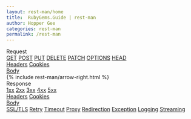 ```yaml
---
layout: rest-man/home
title:  RubyGems.Guide | rest-man
author: Hopper Gee
categories: rest-man
permalink: /rest-man
---
```


<div class="main-section">
  <div class="request-box-wrapper">
    <div class="request-box">
      <a class="request">Request</a>
      <div class="request-actions">
        <a href="/rest-man/request/get" class="request-action">GET</a>
        <a href="/rest-man/request/post" class="request-action">POST</a>
        <a href="/rest-man/request/put" class="request-action">PUT</a>
        <a href="/rest-man/request/delete" class="request-action">DELETE</a>
        <a href="/rest-man/request/patch" class="request-action">PATCH</a>
        <a href="/rest-man/request/options" class="request-action">OPTIONS</a>
        <a href="/rest-man/request/head" class="request-action">HEAD</a>
      </div>
      <div class="relative">
        <a href="/rest-man/request/headers" class="request-headers">Headers</a>
        <a href="/rest-man/request/cookies" class="request-cookies">Cookies</a>
      </div>
      <a href="/rest-man/request/body" class="request-body">Body</a>
    </div>
  </div>

  <div class="arrow">
    {% include rest-man/arrow-right.html %}
  </div>

  <div class="response-box-wrapper">
    <div class="response-box">
      <a class="response">
        Response
      </a>
      <div class="response-statuses">
        <a href="/rest-man/response/1xx" class="response-status">1xx</a>
        <a href="/rest-man/response/2xx" class="response-status">2xx</a>
        <a href="/rest-man/response/3xx" class="response-status">3xx</a>
        <a href="/rest-man/response/4xx" class="response-status">4xx</a>
        <a href="/rest-man/response/5xx" class="response-status">5xx</a>
      </div>
      <div class="relative">
        <a href="/rest-man/response/headers" class="response-headers">Headers</a>
        <a href="/rest-man/response/cookies" class="response-cookies">Cookies</a>
      </div>
      <a href="/rest-man/response/body" class="response-body">Body</a>
    </div>
  </div>
</div>

<div class="advance-section">
  <div class="advance-box">
    <a href="/rest-man/advance/ssl_tls" >SSL/TLS</a>
    <a href="/rest-man/advance/retry" >Retry</a>
    <a href="/rest-man/advance/timeout" >Timeout</a>
    <a href="/rest-man/advance/proxy" >Proxy</a>
    <a href="/rest-man/advance/redirection" >Redirection</a>
    <a href="/rest-man/advance/exception" >Exception</a>
    <a href="/rest-man/advance/logging" >Logging</a>
    <a href="/rest-man/advance/streaming" >Streaming</a>
  </div>
</div>